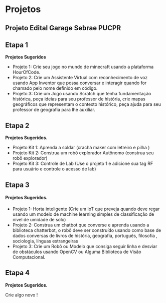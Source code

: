 # Projetos

## Projeto Edital Garage Sebrae PUCPR

## Etapa 1

**Projetos Sugeridos**

*  Projeto 1: Crie seu jogo no mundo de minecraft usando a plataforma HourOfCode. 
*  Projeto 2: Crie um Assistente Virtual com reconhecimento de voz usando App Inventor que possa conversar e interagir quando for chamado pelo nome definido em código.
* Projeto 3: Crie um Jogo usando Scratch que tenha fundamentação histórica, peça ideias para seu professor de história, crie mapas geográficos que representam o contexto histórico, peça ajuda para seu professor de geografia para lhe auxiliar. 

## Etapa 2

**Projetos Sugeridos.**

* Projeto Kit 1: Aprenda a soldar \(crachá maker com letreiro e pilha \)
* Projeto Kit 2: Construa um robô explorador Autônomo \(construa seu robô explorador\) 
* Projeto Kit 3: Controle de Lab \(Use o projeto 1 e adicione sua tag RF para usuário e controle o acesso de lab\)

## Etapa 3

#### Projetos Sugeridos. <a id="docs-internal-guid-0ffff66e-7fff-a1e8-b9d7-ff49b316afe8"></a>

* Projeto 1: Horta inteligente \(Crie um IoT que preveja quando deve regar usando um modelo de machine learning simples de classificação de nível de umidade de solo\) 
* Projeto 2: Construa um chatbot que converse e aprenda usando a biblioteca chatterbot, o robô deve ser construído usando como base de dados conversas de livros de história, geografia, português, filosofia , sociologia, línguas estrangeiras 
* Projeto 3: Crie um Robô ou Modelo que consiga seguir linha e desviar de obstáculos usando OpenCV ou Alguma Biblioteca de Visão Computacional.

## Etapa 4

**Projetos Sugeridos.**

Crie algo novo ! 

